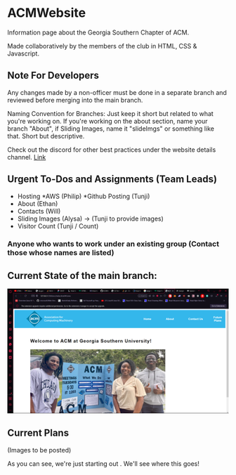 # ACMWebsite
Information page about the Georgia Southern Chapter of ACM.

Made collaboratively by the members of the club in HTML, CSS & Javascript.

## Note For Developers

Any changes made by a non-officer must be done in a separate branch and reviewed before merging into the main branch.

Naming Convention for Branches: Just keep it short but related to what you're working on. If you're working on the about section, name your branch "About", if Sliding Images, name it "slideImgs" or something like that. Short but descriptive.

Check out the discord for other best practices under the website details channel. <a href = https://discord.com/channels/753431647482806302/1150976318658330705>Link</a>

## Urgent To-Dos and Assignments (Team Leads)
* Hosting
  *AWS (Philip)
  *Github Posting (Tunji)
* About (Ethan)
* Contacts (Will)
* Sliding Images (Alysa) -> (Tunji to provide images)
* Visitor Count (Tunji / Count)

### Anyone who wants to work under an existing group (Contact those whose names are listed)

## Current State of the main branch:

![Alt text](images/progress_image_3.png)


## Current Plans

(Images to be posted)

As you can see, we're just starting out . We'll see where this goes!


